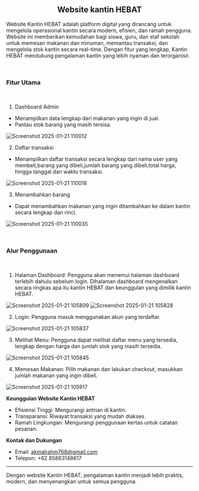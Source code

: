 <h2 align="center">Website kantin HEBAT</h2>
Website Kantin HEBAT adalah platform digital yang dirancang untuk mengelola operasional kantin secara modern, efisien, dan ramah pengguna. Website ini memberikan kemudahan bagi siswa, guru, dan staf sekolah untuk memesan makanan dan minuman, memantau transaksi, dan mengelola stok kantin secara real-time. Dengan fitur yang lengkap, Kantin HEBAT mendukung pengalaman kantin yang lebih nyaman dan terorganisir.

<br><h3>**Fitur Utama**</h3></br>

1. Dashboard Admin
- Menampilkan data lengkap dari makanan yang ingin di jual.
- Pantau stok barang yang masih tersisa.

 ![Screenshot 2025-01-21 110012](https://github.com/user-attachments/assets/2d8f1a97-f526-495c-aac9-53f5279440fb)
 
2. Daftar transaksi

- Menampilkan daftar transaksi secara lengkap dari nama user yang membeli,barang yang dibeli,jumlah barang yang dibeli,total harga, hingga tanggal dan waktu transaksi.

 ![Screenshot 2025-01-21 110018](https://github.com/user-attachments/assets/be53e41a-322e-4b57-89b7-e1041269c260)
 
3. Menambahkan barang
- Dapat menambahkan makanan yang ingin ditambahkan ke dalam kantin secara lengkap dan rinci.

 ![Screenshot 2025-01-21 110035](https://github.com/user-attachments/assets/cd1e64b3-3997-4f83-9f6a-e60e431de291)


<br><h3>**Alur Penggunaan**</h3></br>


1. Halaman Dashboard: Pengguna akan menemui halaman dashboard terlebih dahulu sebelum login. Dihalaman dashboard mengenalkan secara ringkas apa itu kantin HEBAT dan keunggulan yang dimilik kantin HEBAT.

![Screenshot 2025-01-21 105809](https://github.com/user-attachments/assets/67bd43b9-6a2f-4957-a983-c424f451f70e)
![Screenshot 2025-01-21 105828](https://github.com/user-attachments/assets/1feb4acd-edae-4e73-96ed-a2d1a0b8f222)

2. Login: Pengguna masuk menggunakan akun yang terdaftar.

 ![Screenshot 2025-01-21 105837](https://github.com/user-attachments/assets/4cc49d77-b619-4546-ae5b-69ff6fd1dfe2)

3. Melihat Menu: Pengguna dapat melihat daftar menu yang tersedia, lengkap dengan harga dan jumlah stok yang masih tersedia.

 ![Screenshot 2025-01-21 105845](https://github.com/user-attachments/assets/b9b8f83a-5b4f-472d-b573-7dd77139c820)

4. Memesan Makanan: Pilih makanan dan lakukan checkout, masukkan jumlah makanan yang ingin dibeli.

![Screenshot 2025-01-21 105917](https://github.com/user-attachments/assets/bc2a2fa8-62cd-4b51-9e90-9c2118c80ecd)
 
**Keunggulan Website Kantin HEBAT**
- Efisiensi Tinggi: Mengurangi antrian di kantin.
- Transparansi: Riwayat transaksi yang mudah diakses.
- Ramah Lingkungan: Mengurangi penggunaan kertas untuk catatan pesanan.

**Kontak dan Dukungan**
- Email: akmalrahm768@gmail.com
- Telepon: +62 85863148617
________________________________________
Dengan website Kantin HEBAT, pengalaman kantin menjadi lebih praktis, modern, dan menyenangkan untuk semua pengguna.
